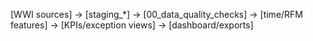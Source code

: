\[WWI sources\] \-\> \[staging\_\*\] \-\> \[00\_data\_quality\_checks\] \-\> \[time/RFM features\] \-\> \[KPIs/exception views\] \-\> \[dashboard/exports\]